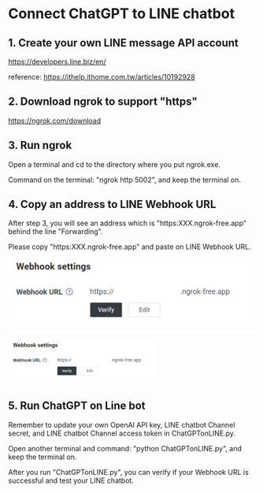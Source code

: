 # Connect ChatGPT to LINE chatbot

## 1. Create your own LINE message API account
https://developers.line.biz/en/

reference: https://ithelp.ithome.com.tw/articles/10192928

## 2. Download ngrok to support "https"
https://ngrok.com/download

## 3. Run ngrok 
Open a terminal and cd to the directory where you put ngrok.exe. 

Command on the terminal: "ngrok http 5002", and keep the terminal on.

## 4. Copy an address to LINE Webhook URL 
After step 3, you will see an address which is "https:XXX.ngrok-free.app" behind the line  "Forwarding".

Please copy "https:XXX.ngrok-free.app" and paste on LINE Webhook URL. 

![plot](https://github.com/Evan102/Natural-Language-Processing-and-Its-Applications/blob/main/Connect%20ChatGPT%20on%20Line/Line%20Developers%20-%20Webhook%20URL.png)

<img src="https://github.com/Evan102/Natural-Language-Processing-and-Its-Applications/blob/main/Connect%20ChatGPT%20on%20Line/Line%20Developers%20-%20Webhook%20URL.png"  width="60%" height="30%">

## 5. Run ChatGPT on Line bot
Remember to update your own OpenAI API key, LINE chatbot Channel secret, and LINE chatbot Channel access token in ChatGPTonLINE.py.

Open another terminal and command: "python ChatGPTonLINE.py", and keep the terminal on.

After you run "ChatGPTonLINE.py", you can verify if your Webhook URL is successful and test your LINE chatbot.


